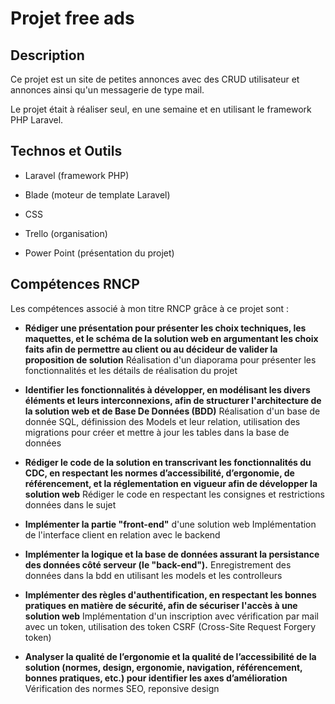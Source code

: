 # Projet free ads

## Description
Ce projet est un site de petites annonces avec des CRUD utilisateur et annonces ainsi qu'un messagerie de type mail.

Le projet était à réaliser seul, en une semaine et en utilisant le framework PHP Laravel.

## Technos et Outils
- Laravel (framework PHP)
- Blade (moteur de template Laravel)
- CSS

- Trello (organisation)
- Power Point (présentation du projet)

## Compétences RNCP
Les compétences associé à mon titre RNCP grâce à ce projet sont : 

- **Rédiger une présentation pour présenter les choix techniques, les maquettes, et le schéma de la solution web en argumentant les choix faits afin de permettre au client ou au décideur de valider la proposition de solution**
Réalisation d'un diaporama pour présenter les fonctionnalités et les détails de réalisation du projet

- **Identifier les fonctionnalités à développer, en modélisant les divers éléments et leurs interconnexions, afin de structurer l'architecture de la solution web et de Base De Données (BDD)**
Réalisation d'un base de donnée SQL, définission des Models et leur relation, utilisation des migrations pour créer et mettre à jour les tables dans la base de données

- **Rédiger le code de la solution en transcrivant les fonctionnalités du CDC, en respectant les normes d’accessibilité, d’ergonomie, de référencement, et la réglementation en vigueur afin de développer la solution web**
Rédiger le code en respectant les consignes et restrictions données dans le sujet

- **Implémenter la partie "front-end"** d'une solution web
Implémentation de l'interface client en relation avec le backend

- **Implémenter la logique et la base de données assurant la persistance des données côté serveur (le "back-end").**
Enregistrement des données dans la bdd en utilisant les models et les controlleurs

- **Implémenter des règles d'authentification, en respectant les bonnes pratiques en matière de sécurité, afin de sécuriser l'accès à une solution web**
Implémentation d'un inscription avec vérification par mail avec un token, utilisation des token CSRF (Cross-Site Request Forgery token)

- **Analyser la qualité de l’ergonomie et la qualité de l’accessibilité de la solution (normes, design, ergonomie, navigation, référencement, bonnes pratiques, etc.) pour identifier les axes d’amélioration**
Vérification des normes SEO, reponsive design


